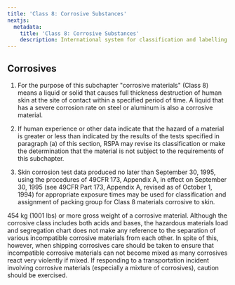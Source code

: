 ```yaml
---
title: 'Class 8: Corrosive Substances'
nextjs:
  metadata:
    title: 'Class 8: Corrosive Substances'
    description: International system for classification and labelling of dangerous goods.
---
```


## Corrosives

1. For the purpose of this subchapter "corrosive materials" (Class 8) means a liquid or solid that causes full thickness destruction of human skin at the site of contact within a specified period of time. A liquid that has a severe corrosion rate on steel or aluminum is also a corrosive material.

2. If human experience or other data indicate that the hazard of a material is greater or less than indicated by the results of the tests specified in paragraph (a) of this section, RSPA may revise its classification or make the determination that the material is not subject to the requirements of this subchapter.

3. Skin corrosion test data produced no later than September 30, 1995, using the procedures of 49CFR 173, Appendix A, in effect on September 30, 1995 (see 49CFR Part 173, Appendix A, revised as of October 1, 1994) for appropriate exposure times may be used for classification and assignment of packing group for Class 8 materials corrosive to skin.

454 kg (1001 lbs) or more gross weight of a corrosive material. Although the corrosive class includes both acids and bases, the hazardous materials load and segregation chart does not make any reference to the separation of various incompatible corrosive materials from each other. In spite of this, however, when shipping corrosives care should be taken to ensure that incompatible corrosive materials can not become mixed as many corrosives react very violently if mixed. If responding to a transportation incident involving corrosive materials (especially a mixture of corrosives), caution should be exercised.